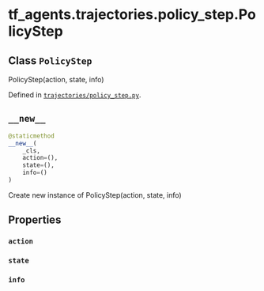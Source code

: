 <div itemscope itemtype="http://developers.google.com/ReferenceObject">
<meta itemprop="name" content="tf_agents.trajectories.policy_step.PolicyStep" />
<meta itemprop="path" content="Stable" />
<meta itemprop="property" content="action"/>
<meta itemprop="property" content="state"/>
<meta itemprop="property" content="info"/>
<meta itemprop="property" content="__new__"/>
</div>

# tf_agents.trajectories.policy_step.PolicyStep

## Class `PolicyStep`

PolicyStep(action, state, info)





Defined in [`trajectories/policy_step.py`](https://github.com/tensorflow/agents/tree/master/tf_agents/trajectories/policy_step.py).

<!-- Placeholder for "Used in" -->


<h2 id="__new__"><code>__new__</code></h2>

``` python
@staticmethod
__new__(
    _cls,
    action=(),
    state=(),
    info=()
)
```

Create new instance of PolicyStep(action, state, info)



## Properties

<h3 id="action"><code>action</code></h3>



<h3 id="state"><code>state</code></h3>



<h3 id="info"><code>info</code></h3>





